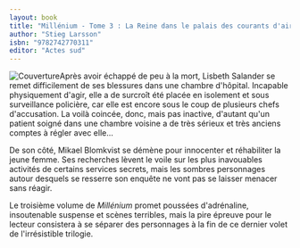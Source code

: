 ```yaml
---
layout: book
title: "Millénium - Tome 3 : La Reine dans le palais des courants d'air"
author: "Stieg Larsson"
isbn: "9782742770311"
editor: "Actes sud"
---
```

![Couverture](/img/9782742770311.jpg)Après avoir échappé de peu à la mort, Lisbeth Salander se remet difficilement de ses blessures dans une chambre d'hôpital. Incapable physiquement d'agir, elle a de surcroît été placée en isolement et sous surveillance policière, car elle est encore sous le coup de plusieurs chefs d'accusation. La voilà coincée, donc, mais pas inactive, d'autant qu'un patient soigné dans une chambre voisine a de très sérieux et très anciens comptes à régler avec elle...

De son côté, Mikael Blomkvist se démène pour innocenter et réhabiliter la jeune femme. Ses recherches lèvent le voile sur les plus inavouables activités de certains services secrets, mais les sombres personnages autour desquels se resserre son enquête ne vont pas se laisser menacer sans réagir.

Le troisième volume de _Millénium_  promet poussées d'adrénaline, insoutenable suspense et scènes terribles, mais la pire épreuve pour le lecteur consistera à se séparer des personnages à la fin de ce dernier volet de l'irrésistible trilogie.